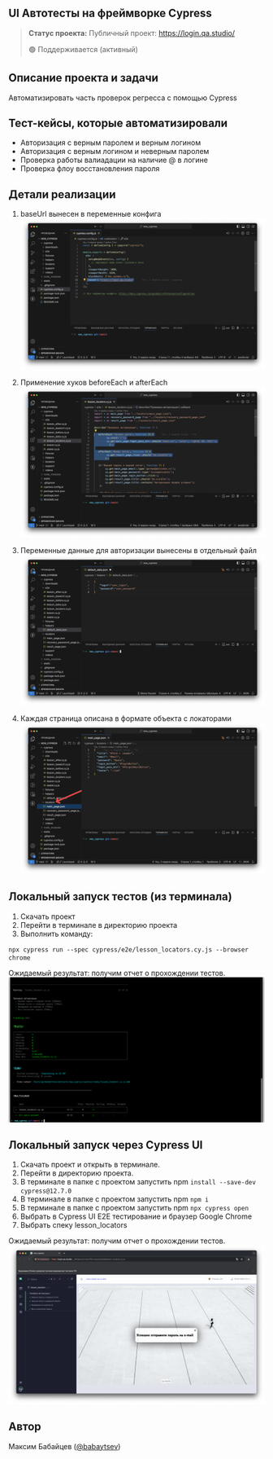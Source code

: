 <h2>UI Автотесты на фреймворке Cypress</h2>

> **Статус проекта:**
> Публичный проект: https://login.qa.studio/
> 
> 🟢 Поддерживается (активный) 

## Описание проекта и задачи
Автоматизировать часть проверок регресса с помощью Cypress

## Тест-кейсы, которые автоматизировали
* Авторизация с верным паролем и верным логином
* Авторизация c верным логином и неверным паролем
* Проверка работы валиадации на наличие @ в логине
* Проверка флоу восстановления пароля

## Детали реализации

1. baseUrl вынесен в переменные конфига
![image](https://raw.githubusercontent.com/M-Babaytsev-QA/Cypress.js/refs/heads/main/baseUrl.png)

2. Применение хуков beforeEach и afterEach
![image](https://raw.githubusercontent.com/M-Babaytsev-QA/Cypress.js/refs/heads/main/hooks.png)

3. Переменные данные для авторизации вынесены в отдельный файл
![image](https://raw.githubusercontent.com/M-Babaytsev-QA/Cypress.js/refs/heads/main/user_data.png)

4. Каждая страница описана в формате объекта с локаторами
![image](https://raw.githubusercontent.com/M-Babaytsev-QA/Cypress.js/refs/heads/main/locators.png)

## Локальный запуск тестов (из терминала)
1. Скачать проект
2. Перейти в терминале в директорию проекта
2. Выполнить команду:
```
npx cypress run --spec cypress/e2e/lesson_locators.cy.js --browser chrome
```
Ожидаемый результат: получим отчет о прохождении тестов.
![image](https://raw.githubusercontent.com/M-Babaytsev-QA/Cypress.js/refs/heads/main/Cypress_cli.png)


## Локальный запуск через Cypress UI
1. Скачать проект и открыть в терминале.
2. Перейти в директорию проекта.
3. В терминале в папке с проектом запустить npm `install --save-dev cypress@12.7.0`
4. В терминале в папке с проектом запустить npm `npm i`
5. В терминале в папке с проектом запустить npm `npx cypress open`
6. Выбрать в Cypress UI E2E тестирование и браузер Google Chrome
7. Выбрать спеку lesson_locators

Ожидаемый результат: получим отчет о прохождении тестов.
![image](https://raw.githubusercontent.com/M-Babaytsev-QA/Cypress.js/refs/heads/main/Cypress_UI.png)


## Автор

Максим Бабайцев ([@babaytsev](https://t.me/Sharmanshchik))
